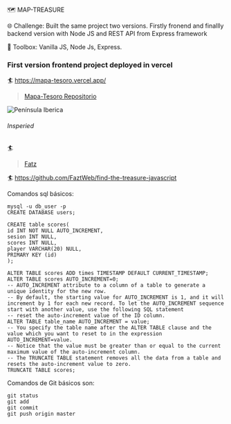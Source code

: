 🗺️ MAP-TREASURE

🌐 Challenge: Built the same project two versions. Firstly fronend and finallly backend version with Node JS and REST API from Express framework

🧰 Toolbox: Vanilla JS, Node Js, Express. 

### First version frontend project deployed in vercel
🏄 https://mapa-tesoro.vercel.app/
> [Mapa-Tesoro Repositorio](https://github.com/maestroGit/Mapa-Tesoro)

![Península Iberica](https://mapa-tesoro.vercel.app/img/Peninsula-Iberica.jpg)

###### Insperied
🏄
> [Fatz](https://www.youtube.com/watch?v=Aau2fYpDPIU&t=837s)
 
🏄 https://github.com/FaztWeb/find-the-treasure-javascript 



Comandos sql básicos:
```
mysql -u db_user -p
CREATE DATABASE users;

CREATE table scores(
id INT NOT NULL AUTO_INCREMENT,
sesion INT NULL,
scores INT NULL,
player VARCHAR(20) NULL,
PRIMARY KEY (id)
);

ALTER TABLE scores ADD times TIMESTAMP DEFAULT CURRENT_TIMESTAMP;
ALTER TABLE scores AUTO_INCREMENT=0;
-- AUTO_INCREMENT attribute to a column of a table to generate a unique identity for the new row.
-- By default, the starting value for AUTO_INCREMENT is 1, and it will increment by 1 for each new record. To let the AUTO_INCREMENT sequence start with another value, use the following SQL statement
-- reset the auto-increment value of the ID column.
ALTER TABLE table_name AUTO_INCREMENT = value;
-- You specify the table name after the ALTER TABLE clause and the value which you want to reset to in the expression AUTO_INCREMENT=value.
-- Notice that the value must be greater than or equal to the current maximum value of the auto-increment column.
-- The TRUNCATE TABLE statement removes all the data from a table and resets the auto-increment value to zero.
TRUNCATE TABLE scores;

```

Comandos de Git básicos son:
```
git status
git add
git commit
git push origin master
```

